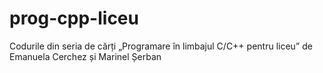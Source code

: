 # prog-cpp-liceu
Codurile din seria de cărți „Programare în limbajul C/C++ pentru liceu” de Emanuela Cerchez și Marinel Șerban
